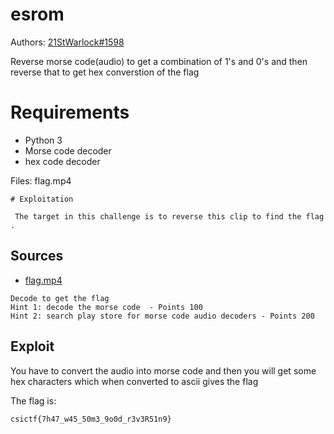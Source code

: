 
# esrom

Authors: [21StWarlock#1598](21StWarlock#1598)

Reverse morse code(audio) to get a combination of 1's and 0's and then reverse that to get hex converstion of the flag

# Requirements

- Python 3
- Morse code decoder
-   hex code decoder

Files: flag.mp4
```
# Exploitation

 The target in this challenge is to reverse this clip to find the flag .

```
## Sources

- [flag.mp4](./flag.mp4)
```
Decode to get the flag
Hint 1: decode the morse code  - Points 100
Hint 2: search play store for morse code audio decoders - Points 200
```

## Exploit

You have to convert the audio into morse code and then you will get some hex characters which when converted to ascii gives the flag


 The flag is:
```
csictf{7h47_w45_50m3_9o0d_r3v3R51n9}
```
